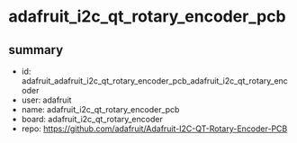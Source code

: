 # adafruit_i2c_qt_rotary_encoder_pcb
 
## summary 
* id: adafruit_adafruit_i2c_qt_rotary_encoder_pcb_adafruit_i2c_qt_rotary_encoder
* user: adafruit
* name: adafruit_i2c_qt_rotary_encoder_pcb
* board: adafruit_i2c_qt_rotary_encoder
* repo: https://github.com/adafruit/Adafruit-I2C-QT-Rotary-Encoder-PCB








